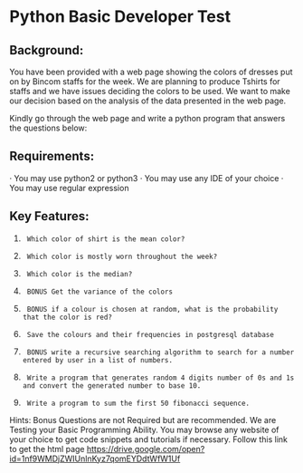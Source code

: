 # Python Basic Developer Test
## Background:
You have been provided with a web page showing the colors of dresses put on by Bincom staffs for the week. We are planning to produce Tshirts for staffs and we have issues deciding the colors to be used. We want to make our decision based on the analysis of the data presented in the web page.

Kindly go through the web page and write a python program that answers the questions below:
 
## Requirements:
·         You may use python2 or python3
·         You may use any IDE of your choice
·         You may use regular expression
 
## Key Features:
1.      Which color of shirt is the mean color?
2.      Which color is mostly worn throughout the week?
3.      Which color is the median?
4.      BONUS Get the variance of the colors
5.      BONUS if a colour is chosen at random, what is the probability that the color is red?
6.      Save the colours and their frequencies in postgresql database
7.      BONUS write a recursive searching algorithm to search for a number entered by user in a list of numbers.
8.      Write a program that generates random 4 digits number of 0s and 1s and convert the generated number to base 10.
9.      Write a program to sum the first 50 fibonacci sequence.
 
Hints:
Bonus Questions are not Required but are recommended.
We are Testing your Basic Programming Ability.
You may browse any website of your choice to get code snippets and tutorials if necessary.
Follow this link to get the html page https://drive.google.com/open?id=1nf9WMDjZWIUnlnKyz7qomEYDdtWfW1Uf